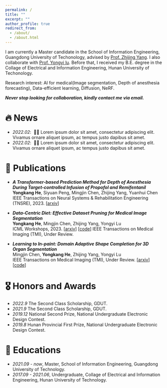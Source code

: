 ```yaml
---
permalink: /
title: ""
excerpt: ""
author_profile: true
redirect_from: 
  - /about/
  - /about.html
---
```


I am currently a Master candidate in the School of Information Engineering, Guangdong University of Techonology, advised by [Prof. Zhijing Yang](https://ieeexplore.ieee.org/author/38512188800). I also collaborate with [Prof. Yongyi lu](https://scholar.google.com/citations?user=rIJ99V4AAAAJ&hl=en&oi=sra). Before that, I received my B.E. degree in the Collage of Electrical and Information Engineering, Hunan University of Techonology. 

Research interest: AI for medical(Image segmentation, Depth of anesthesia forecasting), Data-efficient learning, Diffusion, NeRF. 

***Never stop looking for collaboration, kindly contact me via email.***


# 🔥 News
- *2022.02*: &nbsp;🎉🎉 Lorem ipsum dolor sit amet, consectetur adipiscing elit. Vivamus ornare aliquet ipsum, ac tempus justo dapibus sit amet. 
- *2022.02*: &nbsp;🎉🎉 Lorem ipsum dolor sit amet, consectetur adipiscing elit. Vivamus ornare aliquet ipsum, ac tempus justo dapibus sit amet. 

# 📝 Publications 

- ***A Transformer-based Prediction Method for Depth of Anesthesia During Target-controlled Infusion of Propofol and Remifentanil*** \
**Yongkang He**, Siyuan Peng, Mingjin Chen, Zhijing Yang, Yuanhui Chen \
IEEE Transactions on Neural Systems & Rehabilitation Engineering (TNSRE), 2023. [[arxiv](https://arxiv.org/abs/2303.10945)]

- ***Data-Centric Diet: Effective Dataset Pruning for Medical Image Segmentation*** \
**Yongkang He**, Mingjin Chen, Zhijing Yang, Yongyi Lu \
ICML Workshops, 2023. [[arxiv](https://arxiv.org/pdf/2301.00965.pdf)] [[code](https://github.com/JyChen9811/DOC-VTON)]
IEEE Transactions on Medical Imaging (TMI), Under Review.

- ***Learning to In-paint: Domain Adaptive Shape Completion for 3D Organ Segmentation*** \
Mingjin Chen, **Yongkang He**, Zhijing Yang, Yongyi Lu \
IEEE Transactions on Medical Imaging (TMI), Under Review. [[arxiv](https://arxiv.org/pdf/2301.00965.pdf)] [[code](https://github.com/JyChen9811/DOC-VTON)]

# 🎖 Honors and Awards
- *2022.9* The Second Class Scholarship, GDUT.
- *2021.9* The Second Class Scholarship, GDUT.
- *2019.12* National Second Prize, National Undergraduate Electronic Design Contest.
- *2019.8* Hunan Provincial First Prize, National Undergraduate Electronic Design Contest.
  
# 📖 Educations
- *2021.09 - now*, Master, School of Information Engineering, Guangdong University of Technology.
- *2017.09 - 2021.06*, Undergraduate, Collage of Electrical and Information Engineering, Hunan University of Technology.

<!--# 💬 Invited Talks
- *2021.06*, Lorem ipsum dolor sit amet, consectetur adipiscing elit. Vivamus ornare aliquet ipsum, ac tempus justo dapibus sit amet. 
- *2021.03*, Lorem ipsum dolor sit amet, consectetur adipiscing elit. Vivamus ornare aliquet ipsum, ac tempus justo dapibus sit amet.  \| [\[video\]](https://github.com/)

# 💻 Internships
- *2019.05 - 2020.02*, [Lorem](https://github.com/), China. -->
